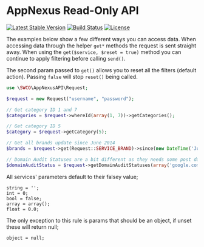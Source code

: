 AppNexus Read-Only API
======================

[![Latest Stable Version](https://poser.pugx.org/swco/appnexusapi/v/stable.svg)](https://packagist.org/packages/swco/appnexusapi) [![Build Status](https://travis-ci.org/swco/appnexusapi.svg?branch=master)](https://travis-ci.org/swco/appnexusapi) [![License](https://poser.pugx.org/swco/appnexusapi/license.svg)](https://packagist.org/packages/swco/appnexusapi)

The examples below show a few different ways you can access data. When accessing data through the helper `get*` methods the request is sent straight away. When using the `get($service, $reset = true)` method you can continue to apply filtering before calling `send()`.

The second param passed to `get()` allows you to reset all the filters (default action). Passing `false` will stop `reset()` being called.

```php
use \SWCO\AppNexusAPI\Request;

$request = new Request("username", "password");

// Get category ID 1 and 7
$categories = $request->whereId(array(1, 7))->getCategories();

// Get category ID 5
$category = $request->getCategory(5);

// Get all brands update since June 2014
$brands = $request->get(Request::SERVICE_BRAND)->since(new DateTime('June 2014'))->send();

// Domain Audit Statuses are a bit different as they needs some post data
$domainAuditStatus = $request->getDomainAuditStatuses(array('google.com'));
```

All services' parameters default to their falsey value;

```
string = '';
int = 0;
bool = false;
array = array();
float = 0.0;
```

The only exception to this rule is params that should be an object, if unset these will return null;

```
object = null;
```
